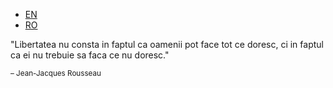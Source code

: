 <!DOCTYPE html>
<html>
<head>
  <meta charset="utf-8">
  <meta name="viewport" content="width=device-width initial-scale=1">
  
  <link rel="stylesheet" type="text/css" href="ro.css">
  <link href="https://fonts.googleapis.com/css?family=Crimson+Text|Julius+Sans+One" rel="stylesheet">
  
  <title>Libertate</title>
</head>
<body>
  <nav>
      <ul>
          <li><a href="index.html" class="en" title="English">EN</a>
          </li>
          <li><a href="ro.html" class="ro" title="Romana">RO</a>
          </li>
      </ul>
  </nav>
  <div class="wrapper">
    <p class="quote">"Libertatea nu consta in faptul ca oamenii pot face tot ce doresc, ci in faptul ca ei nu trebuie sa faca ce nu doresc."</p>
    <p class="author"><small>– Jean-Jacques Rousseau</small></p>
  </div>
    
</body>
</html>
